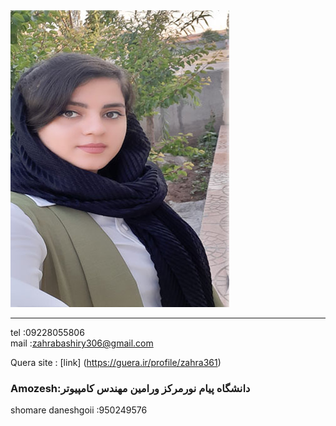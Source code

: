 <img src="https://github.com/zahrabashiry/zahrabashiry.github.io/blob/master/avatar-01%20(2).png?raw=true">

---
tel  :09228055806 <br/>
mail :zahrabashiry306@gmail.com <br/>


Quera site : [link]
(https://guera.ir/profile/zahra361) <br/>


### Amozesh:دانشگاه پیام نورمرکز ورامین مهندس کامپیوتر
shomare daneshgoii :950249576
